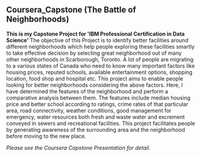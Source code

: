 ## Coursera_Capstone (The Battle of Neighborhoods)
**This is my Capstone Project for 'IBM Professional Certification in Data Science'**
The objective of this Project is to identify better facilities around different neighborhoods which help people exploring these facilities smartly to take effective decision by selecting great neighborhood out of many other neighborhoods in Scarborough, Toronto.
A lot of people are migrating to a various states of Canada who need to know many important factors like housing prices, reputed schools, available entertainment options, shopping location, food shop and hospital etc. This project aims to enable people looking for better neighborhoods considering the above factors.
Here, I have determined the features of the neighborhood and perform a comparative analysis between them. The features include median housing price and better school according to ratings, crime rates of that particular area, road connectivity, weather conditions, good management for emergency, water resources both fresh and waste water and excrement conveyed in sewers and recreational facilities.
This project facilitates people by generating awareness of the surrounding area and the neighborhood before moving to the new place.

*Please see the Coursera Capstone Presentation for detail.*


 

